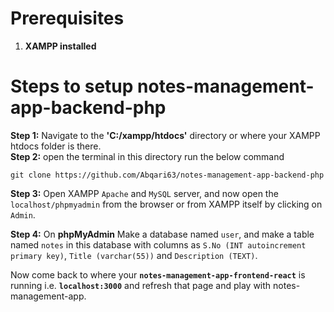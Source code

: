 # Prerequisites
  1) **XAMPP installed**

# Steps to setup notes-management-app-backend-php  
  **Step 1:** Navigate to the **'C:/xampp/htdocs'** directory or where your XAMPP htdocs folder is there.  
  **Step 2:** open the terminal in this directory run the below command  
    <pre>`git clone https://github.com/Abqari63/notes-management-app-backend-php`</pre>
  **Step 3:** Open XAMPP `Apache` and `MySQL` server, and now open the `localhost/phpmyadmin` from the browser or from XAMPP itself by clicking on `Admin`.  
  
  **Step 4:** On **phpMyAdmin** Make a database named `user`, and make a table named `notes` in this database with columns as `S.No (INT autoincrement primary key)`, `Title (varchar(55))` and `Description (TEXT)`.  
  
Now come back to where your **`notes-management-app-frontend-react`** is running i.e. **`localhost:3000`** and refresh that page and play with notes-management-app.
